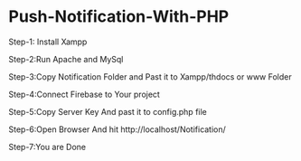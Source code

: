 # Push-Notification-With-PHP
Step-1: Install Xampp

Step-2:Run Apache and MySql

Step-3:Copy Notification Folder and Past it to  Xampp/thdocs or www Folder

Step-4:Connect Firebase to Your project

Step-5:Copy Server Key And past it to config.php file

Step-6:Open Browser And hit http://localhost/Notification/

Step-7:You are Done
